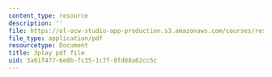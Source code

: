 ```yaml
---
content_type: resource
description: ''
file: https://ol-ocw-studio-app-production.s3.amazonaws.com/courses/res-10-001-making-science-and-engineering-pictures-a-practical-guide-to-presenting-your-work-spring-2016/3a61f4776e0bfc351c7f8fd88a62cc5c_McyxfIYo4lM.pdf
file_type: application/pdf
resourcetype: Document
title: 3play pdf file
uid: 3a61f477-6e0b-fc35-1c7f-8fd88a62cc5c
---
```

